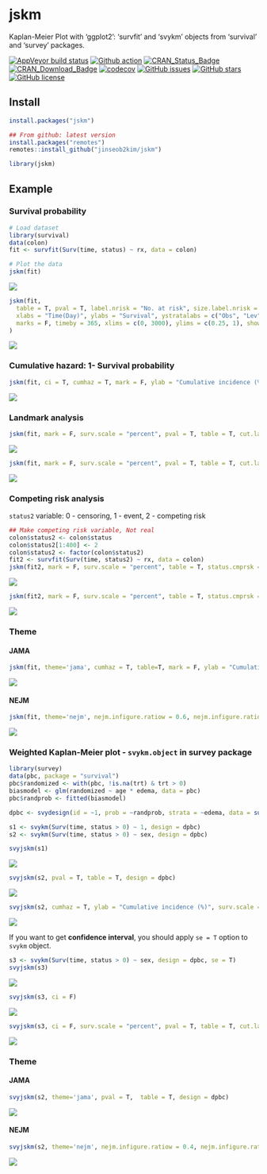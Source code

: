 jskm
================

Kaplan-Meier Plot with ‘ggplot2’: ‘survfit’ and ‘svykm’ objects from
‘survival’ and ‘survey’ packages.

[![AppVeyor build
status](https://ci.appveyor.com/api/projects/status/github/jinseob2kim/jskm?branch=master&svg=true)](https://ci.appveyor.com/project/jinseob2kim/jskm)
[![Github
action](https://github.com/jinseob2kim/jskm/workflows/R-CMD-check/badge.svg)](https://github.com/jinseob2kim/jskm/actions)
[![CRAN_Status_Badge](https://www.r-pkg.org/badges/version/jskm)](https://cran.r-project.org/package=jskm)
[![CRAN_Download_Badge](https://cranlogs.r-pkg.org/badges/jskm)](https://CRAN.R-project.org/package=jskm)
[![codecov](https://codecov.io/github/jinseob2kim/jskm/branch/master/graphs/badge.svg)](https://app.codecov.io/github/jinseob2kim/jskm)
[![GitHub
issues](https://img.shields.io/github/issues/jinseob2kim/jskm.svg)](https://github.com/jinseob2kim/jskm/issues)
[![GitHub
stars](https://img.shields.io/github/stars/jinseob2kim/jskm.svg)](https://github.com/jinseob2kim/jskm/stargazers)
[![GitHub
license](https://img.shields.io/github/license/jinseob2kim/jskm.svg)](https://github.com/jinseob2kim/jskm/blob/master/LICENSE)

## Install

``` r
install.packages("jskm")

## From github: latest version
install.packages("remotes")
remotes::install_github("jinseob2kim/jskm")

library(jskm)
```

## Example

### Survival probability

``` r
# Load dataset
library(survival)
data(colon)
fit <- survfit(Surv(time, status) ~ rx, data = colon)

# Plot the data
jskm(fit)
```

![](man/figures/README-unnamed-chunk-1-1.png)<!-- -->

``` r
jskm(fit,
  table = T, pval = T, label.nrisk = "No. at risk", size.label.nrisk = 8,
  xlabs = "Time(Day)", ylabs = "Survival", ystratalabs = c("Obs", "Lev", "Lev + 5FU"), ystrataname = "rx",
  marks = F, timeby = 365, xlims = c(0, 3000), ylims = c(0.25, 1), showpercent = T
)
```

![](man/figures/README-unnamed-chunk-1-2.png)<!-- -->

### Cumulative hazard: 1- Survival probability

``` r
jskm(fit, ci = T, cumhaz = T, mark = F, ylab = "Cumulative incidence (%)", surv.scale = "percent", pval = T, pval.size = 6, pval.coord = c(300, 0.7))
```

![](man/figures/README-unnamed-chunk-2-1.png)<!-- -->

### Landmark analysis

``` r
jskm(fit, mark = F, surv.scale = "percent", pval = T, table = T, cut.landmark = 500)
```

![](man/figures/README-unnamed-chunk-3-1.png)<!-- -->

``` r
jskm(fit, mark = F, surv.scale = "percent", pval = T, table = T, cut.landmark = 500, showpercent = T)
```

![](man/figures/README-unnamed-chunk-3-2.png)<!-- -->

### Competing risk analysis

`status2` variable: 0 - censoring, 1 - event, 2 - competing risk

``` r
## Make competing risk variable, Not real
colon$status2 <- colon$status
colon$status2[1:400] <- 2
colon$status2 <- factor(colon$status2)
fit2 <- survfit(Surv(time, status2) ~ rx, data = colon)
jskm(fit2, mark = F, surv.scale = "percent", table = T, status.cmprsk = "1")
```

![](man/figures/README-unnamed-chunk-4-1.png)<!-- -->

``` r
jskm(fit2, mark = F, surv.scale = "percent", table = T, status.cmprsk = "1", showpercent = T, cut.landmark = 500)
```

![](man/figures/README-unnamed-chunk-4-2.png)<!-- -->

### Theme

#### JAMA

``` r
jskm(fit, theme='jama', cumhaz = T, table=T, mark = F, ylab = "Cumulative incidence (%)", surv.scale = "percent", pval =T, pval.size = 6, pval.coord = c(300, 0.7))
```

![](man/figures/README-unnamed-chunk-5-1.png)<!-- -->

#### NEJM

``` r
jskm(fit, theme='nejm', nejm.infigure.ratiow = 0.6, nejm.infigure.ratioh = 0.4, nejm.infigure.ylim = c(0,0.7), cumhaz = T, table=T, mark = F, ylab = "Cumulative incidence (%)", surv.scale = "percent", pval =T, pval.size = 6, pval.coord = c(300, 0.7))
```

![](man/figures/README-unnamed-chunk-6-1.png)<!-- -->

### Weighted Kaplan-Meier plot - `svykm.object` in **survey** package

``` r
library(survey)
data(pbc, package = "survival")
pbc$randomized <- with(pbc, !is.na(trt) & trt > 0)
biasmodel <- glm(randomized ~ age * edema, data = pbc)
pbc$randprob <- fitted(biasmodel)

dpbc <- svydesign(id = ~1, prob = ~randprob, strata = ~edema, data = subset(pbc, randomized))

s1 <- svykm(Surv(time, status > 0) ~ 1, design = dpbc)
s2 <- svykm(Surv(time, status > 0) ~ sex, design = dpbc)

svyjskm(s1)
```

![](man/figures/README-unnamed-chunk-7-1.png)<!-- -->

``` r
svyjskm(s2, pval = T, table = T, design = dpbc)
```

![](man/figures/README-unnamed-chunk-7-2.png)<!-- -->

``` r
svyjskm(s2, cumhaz = T, ylab = "Cumulative incidence (%)", surv.scale = "percent", pval = T, design = dpbc, pval.coord = c(300, 0.7), showpercent = T)
```

![](man/figures/README-unnamed-chunk-7-3.png)<!-- -->

If you want to get **confidence interval**, you should apply `se = T`
option to `svykm` object.

``` r
s3 <- svykm(Surv(time, status > 0) ~ sex, design = dpbc, se = T)
svyjskm(s3)
```

![](man/figures/README-unnamed-chunk-8-1.png)<!-- -->

``` r
svyjskm(s3, ci = F)
```

![](man/figures/README-unnamed-chunk-8-2.png)<!-- -->

``` r
svyjskm(s3, ci = F, surv.scale = "percent", pval = T, table = T, cut.landmark = 1000, showpercent = T)
```

![](man/figures/README-unnamed-chunk-8-3.png)<!-- -->

### Theme

#### JAMA

``` r
svyjskm(s2, theme='jama', pval = T,  table = T, design = dpbc)
```

![](man/figures/README-unnamed-chunk-9-1.png)<!-- -->

#### NEJM

``` r
svyjskm(s2, theme='nejm', nejm.infigure.ratiow = 0.4, nejm.infigure.ratioh = 0.4, nejm.infigure.ylim = c(0.2,1), pval = T,  table = T, design = dpbc)
```

![](man/figures/README-unnamed-chunk-10-1.png)<!-- -->
